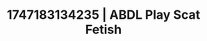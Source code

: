 ---
categories:
- ASMR tingles
- Dominant softness
- Sapphic desires
- Deep gaze
- Butt plug play
image: /assets/images/1747183134235.jpg
layout: post
seo:
  description: Featured content with artistic Scat Fetish, ABDL Play. HD images available.
  keywords: Scat Fetish, ABDL Play
  og_image: /assets/images/1747183134235.jpg
  schema_type: VisualArtwork
tags:
- ABDL Play
- '#1747183134235'
- Scat Fetish
title: 1747183134235 | ABDL Play Scat Fetish
---